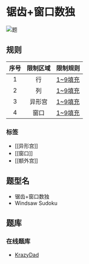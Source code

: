 # 锯齿+窗口数独

![题](https://krazydad.com/img/vsudoku_previews/windsaw_preview.png)

## 规则

| 序号  | 限制区域 | 限制规则    |
|:---:|:----:|:--------|
|  1  |  行   | [1~9填充] |
|  2  |  列   | [1~9填充] |
|  3  | 异形宫  | [1~9填充] |
|  4  |  窗口  | [1~9填充] |

### 标签

- [[异形宫]]
- [[窗口]]
- [[额外宫]]

## 题型名

- 锯齿+窗口数独
- Windsaw Sudoku

## 题库

### 在线题库

- [KrazyDad](https://krazydad.com/play/windsaw/)

[1~9填充]: ../../../rules.md#1to9填充
